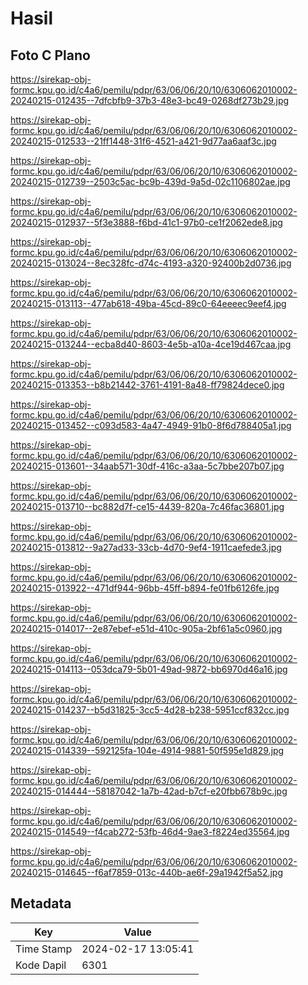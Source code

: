 # Hasil

## Foto C Plano

https://sirekap-obj-formc.kpu.go.id/c4a6/pemilu/pdpr/63/06/06/20/10/6306062010002-20240215-012435--7dfcbfb9-37b3-48e3-bc49-0268df273b29.jpg

https://sirekap-obj-formc.kpu.go.id/c4a6/pemilu/pdpr/63/06/06/20/10/6306062010002-20240215-012533--21ff1448-31f6-4521-a421-9d77aa6aaf3c.jpg

https://sirekap-obj-formc.kpu.go.id/c4a6/pemilu/pdpr/63/06/06/20/10/6306062010002-20240215-012739--2503c5ac-bc9b-439d-9a5d-02c1106802ae.jpg

https://sirekap-obj-formc.kpu.go.id/c4a6/pemilu/pdpr/63/06/06/20/10/6306062010002-20240215-012937--5f3e3888-f6bd-41c1-97b0-ce1f2062ede8.jpg

https://sirekap-obj-formc.kpu.go.id/c4a6/pemilu/pdpr/63/06/06/20/10/6306062010002-20240215-013024--8ec328fc-d74c-4193-a320-92400b2d0736.jpg

https://sirekap-obj-formc.kpu.go.id/c4a6/pemilu/pdpr/63/06/06/20/10/6306062010002-20240215-013113--477ab618-49ba-45cd-89c0-64eeeec9eef4.jpg

https://sirekap-obj-formc.kpu.go.id/c4a6/pemilu/pdpr/63/06/06/20/10/6306062010002-20240215-013244--ecba8d40-8603-4e5b-a10a-4ce19d467caa.jpg

https://sirekap-obj-formc.kpu.go.id/c4a6/pemilu/pdpr/63/06/06/20/10/6306062010002-20240215-013353--b8b21442-3761-4191-8a48-ff79824dece0.jpg

https://sirekap-obj-formc.kpu.go.id/c4a6/pemilu/pdpr/63/06/06/20/10/6306062010002-20240215-013452--c093d583-4a47-4949-91b0-8f6d788405a1.jpg

https://sirekap-obj-formc.kpu.go.id/c4a6/pemilu/pdpr/63/06/06/20/10/6306062010002-20240215-013601--34aab571-30df-416c-a3aa-5c7bbe207b07.jpg

https://sirekap-obj-formc.kpu.go.id/c4a6/pemilu/pdpr/63/06/06/20/10/6306062010002-20240215-013710--bc882d7f-ce15-4439-820a-7c46fac36801.jpg

https://sirekap-obj-formc.kpu.go.id/c4a6/pemilu/pdpr/63/06/06/20/10/6306062010002-20240215-013812--9a27ad33-33cb-4d70-9ef4-1911caefede3.jpg

https://sirekap-obj-formc.kpu.go.id/c4a6/pemilu/pdpr/63/06/06/20/10/6306062010002-20240215-013922--471df944-96bb-45ff-b894-fe01fb6126fe.jpg

https://sirekap-obj-formc.kpu.go.id/c4a6/pemilu/pdpr/63/06/06/20/10/6306062010002-20240215-014017--2e87ebef-e51d-410c-905a-2bf61a5c0960.jpg

https://sirekap-obj-formc.kpu.go.id/c4a6/pemilu/pdpr/63/06/06/20/10/6306062010002-20240215-014113--053dca79-5b01-49ad-9872-bb6970d46a16.jpg

https://sirekap-obj-formc.kpu.go.id/c4a6/pemilu/pdpr/63/06/06/20/10/6306062010002-20240215-014237--b5d31825-3cc5-4d28-b238-5951ccf832cc.jpg

https://sirekap-obj-formc.kpu.go.id/c4a6/pemilu/pdpr/63/06/06/20/10/6306062010002-20240215-014339--592125fa-104e-4914-9881-50f595e1d829.jpg

https://sirekap-obj-formc.kpu.go.id/c4a6/pemilu/pdpr/63/06/06/20/10/6306062010002-20240215-014444--58187042-1a7b-42ad-b7cf-e20fbb678b9c.jpg

https://sirekap-obj-formc.kpu.go.id/c4a6/pemilu/pdpr/63/06/06/20/10/6306062010002-20240215-014549--f4cab272-53fb-46d4-9ae3-f8224ed35564.jpg

https://sirekap-obj-formc.kpu.go.id/c4a6/pemilu/pdpr/63/06/06/20/10/6306062010002-20240215-014645--f6af7859-013c-440b-ae6f-29a1942f5a52.jpg


## Metadata

| Key        | Value               |
| ---------- | ------------------- |
| Time Stamp | 2024-02-17 13:05:41 |
| Kode Dapil | 6301                |




